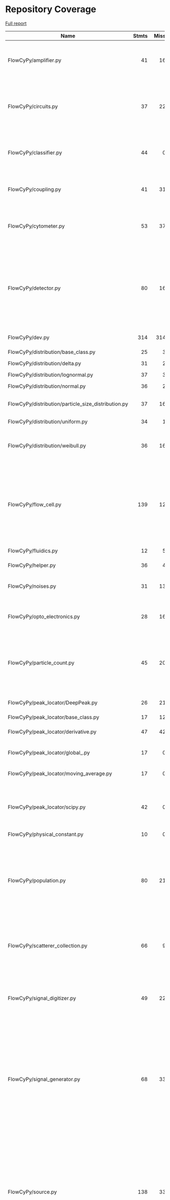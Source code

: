# Repository Coverage

[Full report](https://htmlpreview.github.io/?https://github.com/MartinPdeS/FlowCyPy/blob/python-coverage-comment-action-data/htmlcov/index.html)

| Name                                                  |    Stmts |     Miss |   Branch |   BrPart |   Cover |   Missing |
|------------------------------------------------------ | -------: | -------: | -------: | -------: | ------: | --------: |
| FlowCyPy/amplifier.py                                 |       41 |       16 |        8 |        0 |     51% |66-68, 72-74, 81, 88, 95-97, 123-137 |
| FlowCyPy/circuits.py                                  |       37 |       22 |        0 |        0 |     41% |24-25, 43-45, 63-67, 78-83, 100-104, 115-120 |
| FlowCyPy/classifier.py                                |       44 |        0 |        8 |        4 |     92% |32->35, 74->78, 121->125, 172->176 |
| FlowCyPy/coupling.py                                  |       41 |       31 |        8 |        0 |     20% |49-65, 107-158, 200-253 |
| FlowCyPy/cytometer.py                                 |       53 |       37 |       16 |        0 |     23% |42-44, 63-74, 108-164, 181-198 |
| FlowCyPy/detector.py                                  |       80 |       16 |       12 |        5 |     75% |105, 127, 149, 169, 177, 189, 210-214, 299-307, 384, 403, 423 |
| FlowCyPy/dev.py                                       |      314 |      314 |       54 |        0 |      0% |    1-1114 |
| FlowCyPy/distribution/base\_class.py                  |       25 |        3 |        0 |        0 |     88% |32, 36, 65 |
| FlowCyPy/distribution/delta.py                        |       31 |        2 |        2 |        1 |     91% |   74, 104 |
| FlowCyPy/distribution/lognormal.py                    |       37 |        3 |        4 |        2 |     88% |90, 92, 124 |
| FlowCyPy/distribution/normal.py                       |       36 |        2 |        2 |        1 |     92% |   89, 128 |
| FlowCyPy/distribution/particle\_size\_distribution.py |       37 |       16 |        4 |        0 |     51% |86-94, 120-130, 133 |
| FlowCyPy/distribution/uniform.py                      |       34 |        1 |        0 |        0 |     97% |       117 |
| FlowCyPy/distribution/weibull.py                      |       36 |       16 |        2 |        0 |     53% |28, 32, 36, 57-62, 79, 102-112, 115 |
| FlowCyPy/flow\_cell.py                                |      139 |       12 |       28 |        6 |     86% |116-122, 127, 290->293, 355, 361-367, 439->443, 500->503 |
| FlowCyPy/fluidics.py                                  |       12 |        5 |        0 |        0 |     58% |19-20, 36-45 |
| FlowCyPy/helper.py                                    |       36 |        4 |       16 |        4 |     85% |28, 59, 63, 67 |
| FlowCyPy/noises.py                                    |       31 |       13 |        6 |        1 |     51% |8-14, 66-68, 79, 83-89 |
| FlowCyPy/opto\_electronics.py                         |       28 |       16 |        6 |        0 |     35% |31-34, 48-57, 74-78, 146-155 |
| FlowCyPy/particle\_count.py                           |       45 |       20 |       20 |        4 |     51% |31-32, 42, 65-73, 102-105, 111, 116-121, 128 |
| FlowCyPy/peak\_locator/DeepPeak.py                    |       26 |       21 |        0 |        0 |     19% |70-74, 120-153 |
| FlowCyPy/peak\_locator/base\_class.py                 |       17 |       12 |        6 |        0 |     22% |     39-60 |
| FlowCyPy/peak\_locator/derivative.py                  |       47 |       42 |       20 |        0 |      7% |50-54, 84-138 |
| FlowCyPy/peak\_locator/global\_.py                    |       17 |        0 |        6 |        2 |     91% |70->73, 73->exit |
| FlowCyPy/peak\_locator/moving\_average.py             |       17 |        0 |        6 |        2 |     91% |95->98, 98->exit |
| FlowCyPy/peak\_locator/scipy.py                       |       42 |        0 |       10 |        4 |     92% |86->94, 97->104, 111->116, 116->121 |
| FlowCyPy/physical\_constant.py                        |       10 |        0 |        0 |        0 |    100% |           |
| FlowCyPy/population.py                                |       80 |       21 |       18 |        5 |     69% |46-47, 50, 79-80, 83, 145, 227-231, 253-255, 281, 291, 301, 340-349 |
| FlowCyPy/scatterer\_collection.py                     |       66 |        9 |       24 |        5 |     80% |65, 122, 140, 144, 151-156, 211 |
| FlowCyPy/signal\_digitizer.py                         |       49 |       22 |       10 |        1 |     47% |62, 91-95, 116, 120-124, 127-132, 138-156 |
| FlowCyPy/signal\_generator.py                         |       68 |       33 |       16 |        4 |     46% |42-45, 70-71, 99-100, 114, 137, 160, 181, 194-206, 225-239, 264-278, 303-320 |
| FlowCyPy/source.py                                    |      138 |       33 |       54 |       13 |     71% |37, 45, 57, 63-69, 77, 89, 92, 97-109, 175-183, 220, 222, 269, 275-277, 325, 327, 331, 333, 387, 393 |
| FlowCyPy/sub\_frames/acquisition.py                   |      112 |       83 |       40 |        0 |     19% |16-19, 36-56, 70-92, 99-103, 107, 112, 139-164, 200-216, 227-236, 247, 251, 259-287 |
| FlowCyPy/sub\_frames/base.py                          |        5 |        0 |        0 |        0 |    100% |           |
| FlowCyPy/sub\_frames/classifier.py                    |       15 |        8 |        2 |        0 |     41% |     35-49 |
| FlowCyPy/sub\_frames/peaks.py                         |       74 |       54 |       12 |        0 |     23% |18-24, 42-44, 62-64, 80-81, 99-114, 155-172, 193-218, 243-259 |
| FlowCyPy/sub\_frames/scatterer.py                     |       75 |       54 |       20 |        0 |     22% |23-30, 46-55, 80-99, 126-138, 174-189, 207-222 |
| FlowCyPy/sub\_frames/utils.py                         |       79 |       61 |       26 |        0 |     17% |35-46, 108-133, 159-204, 228-243 |
| FlowCyPy/triggering\_system.py                        |       82 |       61 |       12 |        0 |     22% |18-21, 37-51, 65-94, 127-138, 154-164, 197-208, 225-235, 268-279, 309-328 |
| FlowCyPy/units.py                                     |       26 |        0 |        4 |        0 |    100% |           |
| FlowCyPy/utils.py                                     |       56 |       56 |       14 |        0 |      0% |     1-134 |
|                                             **TOTAL** | **2238** | **1119** |  **496** |   **64** | **46%** |           |


## Setup coverage badge

Below are examples of the badges you can use in your main branch `README` file.

### Direct image

[![Coverage badge](https://raw.githubusercontent.com/MartinPdeS/FlowCyPy/python-coverage-comment-action-data/badge.svg)](https://htmlpreview.github.io/?https://github.com/MartinPdeS/FlowCyPy/blob/python-coverage-comment-action-data/htmlcov/index.html)

This is the one to use if your repository is private or if you don't want to customize anything.

### [Shields.io](https://shields.io) Json Endpoint

[![Coverage badge](https://img.shields.io/endpoint?url=https://raw.githubusercontent.com/MartinPdeS/FlowCyPy/python-coverage-comment-action-data/endpoint.json)](https://htmlpreview.github.io/?https://github.com/MartinPdeS/FlowCyPy/blob/python-coverage-comment-action-data/htmlcov/index.html)

Using this one will allow you to [customize](https://shields.io/endpoint) the look of your badge.
It won't work with private repositories. It won't be refreshed more than once per five minutes.

### [Shields.io](https://shields.io) Dynamic Badge

[![Coverage badge](https://img.shields.io/badge/dynamic/json?color=brightgreen&label=coverage&query=%24.message&url=https%3A%2F%2Fraw.githubusercontent.com%2FMartinPdeS%2FFlowCyPy%2Fpython-coverage-comment-action-data%2Fendpoint.json)](https://htmlpreview.github.io/?https://github.com/MartinPdeS/FlowCyPy/blob/python-coverage-comment-action-data/htmlcov/index.html)

This one will always be the same color. It won't work for private repos. I'm not even sure why we included it.

## What is that?

This branch is part of the
[python-coverage-comment-action](https://github.com/marketplace/actions/python-coverage-comment)
GitHub Action. All the files in this branch are automatically generated and may be
overwritten at any moment.